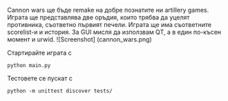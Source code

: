 Cannon wars ще бъде remake на добре познатите ни artillery games.
Играта ще представлява две оръдия, които трябва да уцелят противника,
съответно първият печели. Играта ще има съответните scorelist-и и 
история. За GUI мисля да използвам QT, а в един по-късен момент и 
urwid.
![Screenshot]
(cannon_wars.png)

Стартирайте играта с
```
python main.py
```

Тестовете се пускат с
```
python -m unittest discover tests/
```

